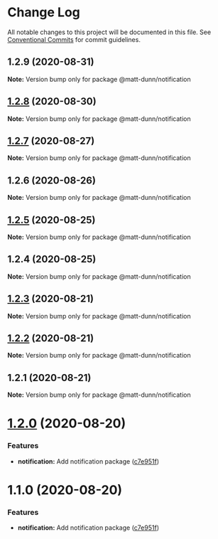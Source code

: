 # Change Log

All notable changes to this project will be documented in this file.
See [Conventional Commits](https://conventionalcommits.org) for commit guidelines.

## 1.2.9 (2020-08-31)

**Note:** Version bump only for package @matt-dunn/notification





## [1.2.8](https://github.com/matt-dunn/packages/compare/@matt-dunn/notification@1.2.7...@matt-dunn/notification@1.2.8) (2020-08-30)

**Note:** Version bump only for package @matt-dunn/notification





## [1.2.7](https://github.com/matt-dunn/packages/compare/@matt-dunn/notification@1.2.6...@matt-dunn/notification@1.2.7) (2020-08-27)

**Note:** Version bump only for package @matt-dunn/notification





## 1.2.6 (2020-08-26)

**Note:** Version bump only for package @matt-dunn/notification





## [1.2.5](https://github.com/matt-dunn/packages/compare/@matt-dunn/notification@1.2.4...@matt-dunn/notification@1.2.5) (2020-08-25)

**Note:** Version bump only for package @matt-dunn/notification





## 1.2.4 (2020-08-25)

**Note:** Version bump only for package @matt-dunn/notification





## [1.2.3](https://github.com/matt-dunn/packages/compare/@matt-dunn/notification@1.2.2...@matt-dunn/notification@1.2.3) (2020-08-21)

**Note:** Version bump only for package @matt-dunn/notification





## [1.2.2](https://github.com/matt-dunn/packages/compare/@matt-dunn/notification@1.2.1...@matt-dunn/notification@1.2.2) (2020-08-21)

**Note:** Version bump only for package @matt-dunn/notification





## 1.2.1 (2020-08-21)

**Note:** Version bump only for package @matt-dunn/notification





# [1.2.0](https://github.com/matt-dunn/packages/compare/@matt-dunn/notification@1.1.0...@matt-dunn/notification@1.2.0) (2020-08-20)


### Features

* **notification:** Add notification package ([c7e951f](https://github.com/matt-dunn/packages/commit/c7e951f91e4ca15c1f386a6a778c9d2e19d0190a))





# 1.1.0 (2020-08-20)


### Features

* **notification:** Add notification package ([c7e951f](https://github.com/matt-dunn/packages/commit/c7e951f91e4ca15c1f386a6a778c9d2e19d0190a))
